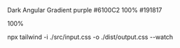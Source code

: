 Dark Angular Gradient purple
#6100C2
100%
#191817

100%

npx tailwind -i ./src/input.css -o ./dist/output.css --watch
